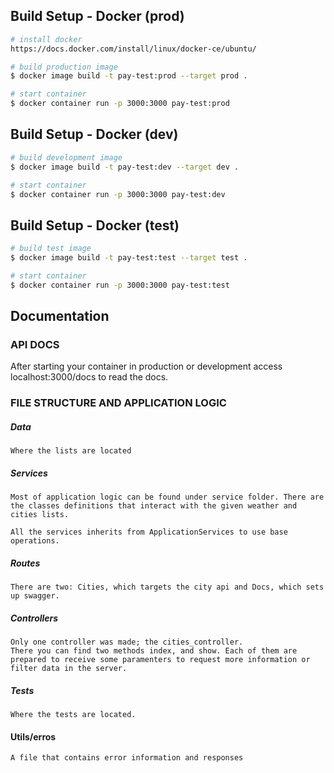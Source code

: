 ## Build Setup - Docker (prod)

``` bash
# install docker
https://docs.docker.com/install/linux/docker-ce/ubuntu/

# build production image
$ docker image build -t pay-test:prod --target prod .

# start container
$ docker container run -p 3000:3000 pay-test:prod

```

## Build Setup - Docker (dev)

``` bash
# build development image
$ docker image build -t pay-test:dev --target dev .

# start container
$ docker container run -p 3000:3000 pay-test:dev

```

## Build Setup - Docker (test)

``` bash
# build test image
$ docker image build -t pay-test:test --target test .

# start container
$ docker container run -p 3000:3000 pay-test:test

```

## Documentation

### API DOCS

After starting your container in production or development access localhost:3000/docs to read the docs.

### FILE STRUCTURE AND APPLICATION LOGIC

##### Data
    Where the lists are located

##### Services 
    Most of application logic can be found under service folder. There are the classes definitions that interact with the given weather and cities lists.

    All the services inherits from ApplicationServices to use base operations.

##### Routes
    There are two: Cities, which targets the city api and Docs, which sets up swagger.

##### Controllers
    Only one controller was made; the cities_controller.
    There you can find two methods index, and show. Each of them are prepared to receive some paramenters to request more information or filter data in the server.

##### Tests
    Where the tests are located.

#### Utils/erros
    A file that contains error information and responses 